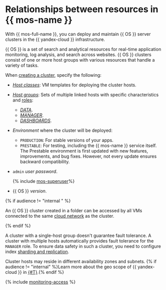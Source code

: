 # Relationships between resources in {{ mos-name }}

With {{ mos-full-name }}, you can deploy and maintain {{ OS }} server clusters in the {{ yandex-cloud }} infrastructure.

{{ OS }} is a set of search and analytical resources for real-time application monitoring, log analysis, and search across websites. {{ OS }} clusters consist of one or more host groups with various resources that handle a variety of tasks.

When [creating a cluster](../operations/cluster-create.md), specify the following:

- [_Host classes_](instance-types.md): VM templates for deploying the cluster hosts.

- [_Host groups_](host-groups.md): Sets of multiple linked hosts with specific characteristics and [roles](hosts-roles.md):

   - [_DATA_](hosts-roles.md#data).
   - [_MANAGER_](hosts-roles.md#manager).
   - [_DASHBOARDS_](hosts-roles.md#dashboards).

- _Environment_ where the cluster will be deployed:

   - `PRODUCTION`: For stable versions of your apps.
   - `PRESTABLE`: For testing, including the {{ mos-name }} service itself. The Prestable environment is first updated with new features, improvements, and bug fixes. However, not every update ensures backward compatibility.

- `admin` _user password_.

   {% include [mos-superuser](../../_includes/mdb/mos/superuser.md)%}

- {{ OS }} _version_.

{% if audience != "internal " %}

An {{ OS }} cluster created in a folder can be accessed by all VMs connected to the same [cloud network](../../vpc/concepts/network.md) as the cluster.

{% endif %}

A cluster with a single-host group doesn't guarantee fault tolerance. A cluster with multiple hosts automatically provides fault tolerance for the `MANAGER` role. To ensure data safety in such a cluster, you need to configure index [sharding and replication](scalability-and-resilience.md).

Cluster hosts may reside in different availability zones and subnets. {% if audience != "internal" %}Learn more about the geo scope of {{ yandex-cloud }} in [{#T}](../../overview/concepts/geo-scope.md).{% endif %}

{% include [monitoring-access](../../_includes/mdb/monitoring-access.md) %}
